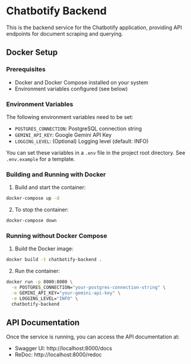 # Chatbotify Backend

This is the backend service for the Chatbotify application, providing API endpoints for document scraping and querying.

## Docker Setup

### Prerequisites

- Docker and Docker Compose installed on your system
- Environment variables configured (see below)

### Environment Variables

The following environment variables need to be set:

- `POSTGRES_CONNECTION`: PostgreSQL connection string
- `GEMINI_API_KEY`: Google Gemini API Key
- `LOGGING_LEVEL`: (Optional) Logging level (default: INFO)

You can set these variables in a `.env` file in the project root directory. See `.env.example` for a template.

### Building and Running with Docker

1. Build and start the container:

```bash
docker-compose up -d
```

2. To stop the container:

```bash
docker-compose down
```

### Running without Docker Compose

1. Build the Docker image:

```bash
docker build -t chatbotify-backend .
```

2. Run the container:

```bash
docker run -p 8000:8000 \
  -e POSTGRES_CONNECTION="your-postgres-connection-string" \
  -e GEMINI_API_KEY="your-gemini-api-key" \
  -e LOGGING_LEVEL="INFO" \
  chatbotify-backend
```

## API Documentation

Once the service is running, you can access the API documentation at:

- Swagger UI: http://localhost:8000/docs
- ReDoc: http://localhost:8000/redoc

